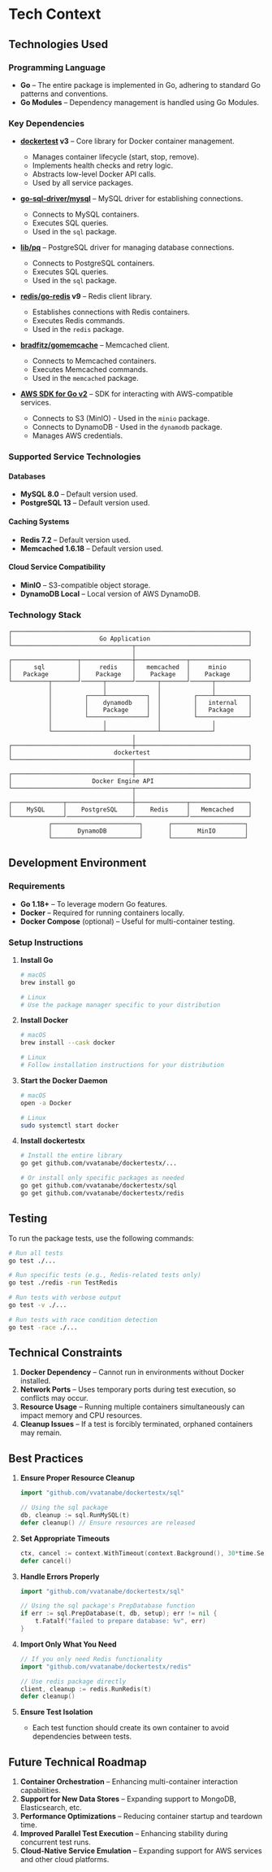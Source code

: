 # Tech Context

## Technologies Used

### Programming Language
- **Go** – The entire package is implemented in Go, adhering to standard Go patterns and conventions.  
- **Go Modules** – Dependency management is handled using Go Modules.  

### Key Dependencies

- **[dockertest](https://github.com/ory/dockertest) v3** – Core library for Docker container management.  
  - Manages container lifecycle (start, stop, remove).  
  - Implements health checks and retry logic.  
  - Abstracts low-level Docker API calls.  
  - Used by all service packages.

- **[go-sql-driver/mysql](https://github.com/go-sql-driver/mysql)** – MySQL driver for establishing connections.  
  - Connects to MySQL containers.  
  - Executes SQL queries.  
  - Used in the `sql` package.

- **[lib/pq](https://github.com/lib/pq)** – PostgreSQL driver for managing database connections.  
  - Connects to PostgreSQL containers.  
  - Executes SQL queries.  
  - Used in the `sql` package.

- **[redis/go-redis](https://github.com/redis/go-redis) v9** – Redis client library.  
  - Establishes connections with Redis containers.  
  - Executes Redis commands.  
  - Used in the `redis` package.

- **[bradfitz/gomemcache](https://github.com/bradfitz/gomemcache)** – Memcached client.  
  - Connects to Memcached containers.  
  - Executes Memcached commands.  
  - Used in the `memcached` package.

- **[AWS SDK for Go v2](https://github.com/aws/aws-sdk-go-v2)** – SDK for interacting with AWS-compatible services.  
  - Connects to S3 (MinIO) - Used in the `minio` package.
  - Connects to DynamoDB - Used in the `dynamodb` package.
  - Manages AWS credentials.  

### Supported Service Technologies

#### Databases
- **MySQL 8.0** – Default version used.  
- **PostgreSQL 13** – Default version used.  

#### Caching Systems
- **Redis 7.2** – Default version used.  
- **Memcached 1.6.18** – Default version used.  

#### Cloud Service Compatibility
- **MinIO** – S3-compatible object storage.  
- **DynamoDB Local** – Local version of AWS DynamoDB.  

### Technology Stack

```
┌─────────────────────────────────────────────────────────────────┐
│                        Go Application                           │
└─────────────────────────────────┬───────────────────────────────┘
                                  │
┌──────────────────┬──────────────┼──────────────┬────────────────┐
│      sql         │     redis    │   memcached  │     minio      │
│   Package        │    Package   │    Package   │    Package     │
└──────────┬───────┘──────┬───────┘──────┬───────┘──────┬─────────┘
           │              │              │              │
           │         ┌────┴───────────┐  │         ┌────┴─────────┐
           │         │    dynamodb    │  │         │   internal   │
           │         │    Package     │  │         │   Package    │
           │         └────────────────┘  │         └──────────────┘
           │              │              │              │
           └──────────────┴──────────────┴──────────────┘
                                  │
┌─────────────────────────────────┼───────────────────────────────┐
│                            dockertest                           │
└─────────────────────────────────┬───────────────────────────────┘
                                  │
┌─────────────────────────────────┼───────────────────────────────┐
│                      Docker Engine API                          │
└─────────────────────────────────┬───────────────────────────────┘
                                  │
┌──────────────┬──────────────────┼──────────────┬────────────────┐
│    MySQL     │    PostgreSQL    │    Redis     │   Memcached    │
└──────────────┘──────────────────┘──────────────┘────────────────┘
           ┌────────────────────────┐       ┌────────────────────┐
           │       DynamoDB         │       │       MinIO        │
           └────────────────────────┘       └────────────────────┘
```

## Development Environment

### Requirements
- **Go 1.18+** – To leverage modern Go features.  
- **Docker** – Required for running containers locally.  
- **Docker Compose** (optional) – Useful for multi-container testing.  

### Setup Instructions

1. **Install Go**
   ```bash
   # macOS
   brew install go
   
   # Linux
   # Use the package manager specific to your distribution
   ```

2. **Install Docker**
   ```bash
   # macOS
   brew install --cask docker
   
   # Linux
   # Follow installation instructions for your distribution
   ```

3. **Start the Docker Daemon**
   ```bash
   # macOS
   open -a Docker
   
   # Linux
   sudo systemctl start docker
   ```

4. **Install dockertestx**
   ```bash
   # Install the entire library
   go get github.com/vvatanabe/dockertestx/...
   
   # Or install only specific packages as needed
   go get github.com/vvatanabe/dockertestx/sql
   go get github.com/vvatanabe/dockertestx/redis
   ```

## Testing

To run the package tests, use the following commands:

```bash
# Run all tests
go test ./...

# Run specific tests (e.g., Redis-related tests only)
go test ./redis -run TestRedis

# Run tests with verbose output
go test -v ./...

# Run tests with race condition detection
go test -race ./...
```

## Technical Constraints

1. **Docker Dependency** – Cannot run in environments without Docker installed.  
2. **Network Ports** – Uses temporary ports during test execution, so conflicts may occur.  
3. **Resource Usage** – Running multiple containers simultaneously can impact memory and CPU resources.  
4. **Cleanup Issues** – If a test is forcibly terminated, orphaned containers may remain.  

## Best Practices

1. **Ensure Proper Resource Cleanup**
   ```go
   import "github.com/vvatanabe/dockertestx/sql"
   
   // Using the sql package
   db, cleanup := sql.RunMySQL(t)
   defer cleanup() // Ensure resources are released
   ```

2. **Set Appropriate Timeouts**
   ```go
   ctx, cancel := context.WithTimeout(context.Background(), 30*time.Second)
   defer cancel()
   ```

3. **Handle Errors Properly**
   ```go
   import "github.com/vvatanabe/dockertestx/sql"
   
   // Using the sql package's PrepDatabase function
   if err := sql.PrepDatabase(t, db, setup); err != nil {
       t.Fatalf("failed to prepare database: %v", err)
   }
   ```

4. **Import Only What You Need**
   ```go
   // If you only need Redis functionality
   import "github.com/vvatanabe/dockertestx/redis"
   
   // Use redis package directly
   client, cleanup := redis.RunRedis(t)
   defer cleanup()
   ```

4. **Ensure Test Isolation**
   - Each test function should create its own container to avoid dependencies between tests.  

## Future Technical Roadmap

1. **Container Orchestration** – Enhancing multi-container interaction capabilities.  
2. **Support for New Data Stores** – Expanding support to MongoDB, Elasticsearch, etc.  
3. **Performance Optimizations** – Reducing container startup and teardown time.  
4. **Improved Parallel Test Execution** – Enhancing stability during concurrent test runs.  
5. **Cloud-Native Service Emulation** – Expanding support for AWS services and other cloud platforms.
